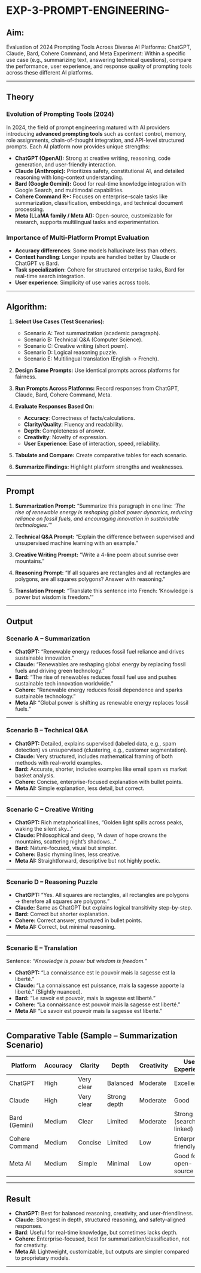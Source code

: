 # EXP-3-PROMPT-ENGINEERING-

## Aim: 
Evaluation of 2024 Prompting Tools Across Diverse AI Platforms: 
ChatGPT, Claude, Bard, Cohere Command, and Meta
Experiment:
Within a specific use case (e.g., summarizing text, answering technical questions), compare the performance, user experience, and response quality of prompting tools across these different AI platforms.

---

## **Theory**

### Evolution of Prompting Tools (2024)

In 2024, the field of prompt engineering matured with AI providers introducing **advanced prompting tools** such as context control, memory, role assignments, chain-of-thought integration, and API-level structured prompts. Each AI platform now provides unique strengths:

* **ChatGPT (OpenAI):** Strong at creative writing, reasoning, code generation, and user-friendly interaction.
* **Claude (Anthropic):** Prioritizes safety, constitutional AI, and detailed reasoning with long-context understanding.
* **Bard (Google Gemini):** Good for real-time knowledge integration with Google Search, and multimodal capabilities.
* **Cohere Command R+:** Focuses on enterprise-scale tasks like summarization, classification, embeddings, and technical document processing.
* **Meta (LLaMA family / Meta AI):** Open-source, customizable for research, supports multilingual tasks and experimentation.

### Importance of Multi-Platform Prompt Evaluation

* **Accuracy differences**: Some models hallucinate less than others.
* **Context handling**: Longer inputs are handled better by Claude or ChatGPT vs Bard.
* **Task specialization**: Cohere for structured enterprise tasks, Bard for real-time search integration.
* **User experience**: Simplicity of use varies across tools.

---

## Algorithm:
1. **Select Use Cases (Test Scenarios):**

   * Scenario A: Text summarization (academic paragraph).
   * Scenario B: Technical Q\&A (Computer Science).
   * Scenario C: Creative writing (short poem).
   * Scenario D: Logical reasoning puzzle.
   * Scenario E: Multilingual translation (English → French).

2. **Design Same Prompts:**
   Use identical prompts across platforms for fairness.

3. **Run Prompts Across Platforms:**
   Record responses from ChatGPT, Claude, Bard, Cohere Command, Meta.

4. **Evaluate Responses Based On:**

   * **Accuracy**: Correctness of facts/calculations.
   * **Clarity/Quality**: Fluency and readability.
   * **Depth**: Completeness of answer.
   * **Creativity**: Novelty of expression.
   * **User Experience**: Ease of interaction, speed, reliability.

5. **Tabulate and Compare:**
   Create comparative tables for each scenario.

6. **Summarize Findings:**
   Highlight platform strengths and weaknesses.

---

## Prompt
1. **Summarization Prompt:**
   “Summarize this paragraph in one line:
   *‘The rise of renewable energy is reshaping global power dynamics, reducing reliance on fossil fuels, and encouraging innovation in sustainable technologies.’*”

2. **Technical Q\&A Prompt:**
   “Explain the difference between supervised and unsupervised machine learning with an example.”

3. **Creative Writing Prompt:**
   “Write a 4-line poem about sunrise over mountains.”

4. **Reasoning Prompt:**
   “If all squares are rectangles and all rectangles are polygons, are all squares polygons? Answer with reasoning.”

5. **Translation Prompt:**
   “Translate this sentence into French: ‘Knowledge is power but wisdom is freedom.’”

---

## Output
### **Scenario A – Summarization**

* **ChatGPT:** “Renewable energy reduces fossil fuel reliance and drives sustainable innovation.”
* **Claude:** “Renewables are reshaping global energy by replacing fossil fuels and driving green technology.”
* **Bard:** “The rise of renewables reduces fossil fuel use and pushes sustainable tech innovation worldwide.”
* **Cohere:** “Renewable energy reduces fossil dependence and sparks sustainable technology.”
* **Meta AI:** “Global power is shifting as renewable energy replaces fossil fuels.”

---

### **Scenario B – Technical Q\&A**

* **ChatGPT:** Detailed, explains supervised (labeled data, e.g., spam detection) vs unsupervised (clustering, e.g., customer segmentation).
* **Claude:** Very structured, includes mathematical framing of both methods with real-world examples.
* **Bard:** Accurate, shorter, includes examples like email spam vs market basket analysis.
* **Cohere:** Concise, enterprise-focused explanation with bullet points.
* **Meta AI:** Simple explanation, less detail, but correct.

---

### **Scenario C – Creative Writing**

* **ChatGPT:** Rich metaphorical lines, “Golden light spills across peaks, waking the silent sky…”
* **Claude:** Philosophical and deep, “A dawn of hope crowns the mountains, scattering night’s shadows…”
* **Bard:** Nature-focused, visual but simpler.
* **Cohere:** Basic rhyming lines, less creative.
* **Meta AI:** Straightforward, descriptive but not highly poetic.

---

### **Scenario D – Reasoning Puzzle**

* **ChatGPT:** “Yes. All squares are rectangles, all rectangles are polygons → therefore all squares are polygons.”
* **Claude:** Same as ChatGPT but explains logical transitivity step-by-step.
* **Bard:** Correct but shorter explanation.
* **Cohere:** Correct answer, structured in bullet points.
* **Meta AI:** Correct, but minimal reasoning.

---

### **Scenario E – Translation**

Sentence: *“Knowledge is power but wisdom is freedom.”*

* **ChatGPT:** “La connaissance est le pouvoir mais la sagesse est la liberté.”
* **Claude:** “La connaissance est puissance, mais la sagesse apporte la liberté.” (Slightly nuanced).
* **Bard:** “Le savoir est pouvoir, mais la sagesse est liberté.”
* **Cohere:** “La connaissance est pouvoir mais la sagesse est liberté.”
* **Meta AI:** “Le savoir est pouvoir mais la sagesse est liberté.”

---

## **Comparative Table (Sample – Summarization Scenario)**

| Platform       | Accuracy | Clarity    | Depth        | Creativity | User Experience          |
| -------------- | -------- | ---------- | ------------ | ---------- | ------------------------ |
| ChatGPT        | High     | Very clear | Balanced     | Moderate   | Excellent                |
| Claude         | High     | Very clear | Strong depth | Moderate   | Good                     |
| Bard (Gemini)  | Medium   | Clear      | Limited      | Moderate   | Strong (search linked)   |
| Cohere Command | Medium   | Concise    | Limited      | Low        | Enterprise-friendly      |
| Meta AI        | Medium   | Simple     | Minimal      | Low        | Good for open-source use |

---


## Result
* **ChatGPT**: Best for balanced reasoning, creativity, and user-friendliness.
* **Claude**: Strongest in depth, structured reasoning, and safety-aligned responses.
* **Bard**: Useful for real-time knowledge, but sometimes lacks depth.
* **Cohere**: Enterprise-focused, best for summarization/classification, not for creativity.
* **Meta AI**: Lightweight, customizable, but outputs are simpler compared to proprietary models.
---


